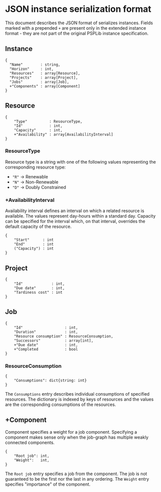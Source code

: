 # JSON instance serialization format

This document describes the JSON format of serializes instances. Fields marked with a prepended `+` are present only
in the extended instance format - they are not part of the original PSPLib instance specification.

## Instance

```
{
  "Name"        : string,
  "Horizon"     : int,
  "Resources"   : array[Resource],
  "Projects"    : array[Project],
  "Jobs"        : array[Job],
  +"Components" : array[Component]
}
```

## Resource

```
{
    "Type"          : ResourceType,
    "Id"            : int,
    "Capacity"      : int,
    +"Availability" : array[AvailabilityInterval]
}
```

### ResourceType

Resource type is a string with one of the following values representing the corresponding resource type:

- `"R"` -> Renewable
- `"N"` -> Non-Renewable
- `"D"` -> Doubly Constrained

### +AvailabilityInterval

Availability interval defines an interval on which a related resource is available. The values represent day-hours
within a standard day. Capacity can be specified for the interval which, on that interval, overrides the default
capacity of the resource.

```
{
    "Start"      : int
    "End"        : int
    ("Capacity") : int
}
```

## Project

```
{
    "Id"             : int,
    "Due date"       : int,
    "Tardiness cost" : int
}
```

## Job

```
{
    "Id"                   : int,
    "Duration"             : int,
    "Resource consumption" : ResourceConsumption,
    "Successors"           : array[int],
    +"Due date"            : int,
    +"Completed            : bool
}
```

### ResourceConsumption

```
{
    "Consumptions": dict{string: int}
}
```

The `Consumptions` entry describes individual consumptions of specified resources. The dictionary is indexed by
keys of resources and the values are the corresponding consumptions of the resources.

## +Component

Component specifies a weight for a job component. Specifying a component makes sense only when the job-graph has multiple
weakly connected components.

```
{
    "Root job": int,
    "Weight":   int,
}
```

The `Root job` entry specifies a job from the component. The job is not guaranteed to be the first nor the last in
any ordering. The `Weight` entry specifies "importance" of the component.
